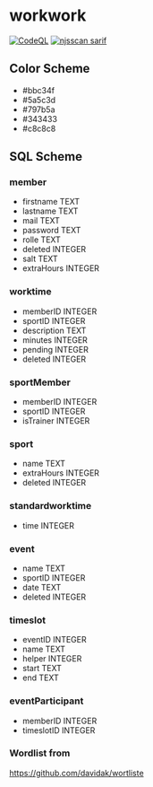 # workwork
[![CodeQL](https://github.com/TheMrPhantom/workwork/actions/workflows/codeql-analysis.yml/badge.svg?branch=master)](https://github.com/TheMrPhantom/workwork/actions/workflows/codeql-analysis.yml)
[![njsscan sarif](https://github.com/TheMrPhantom/workwork/actions/workflows/njsscan-analysis.yml/badge.svg?branch=master)](https://github.com/TheMrPhantom/workwork/actions/workflows/njsscan-analysis.yml)

## Color Scheme
* #bbc34f
* #5a5c3d
* #797b5a
* #343433
* #c8c8c8

## SQL Scheme
### member
* firstname TEXT
* lastname TEXT
* mail TEXT
* password TEXT
* rolle TEXT
* deleted INTEGER
* salt TEXT
* extraHours INTEGER

### worktime
* memberID INTEGER
* sportID INTEGER
* description TEXT
* minutes INTEGER
* pending INTEGER
* deleted INTEGER

### sportMember
* memberID INTEGER
* sportID INTEGER
* isTrainer INTEGER

### sport
* name TEXT
* extraHours INTEGER
* deleted INTEGER

### standardworktime
* time INTEGER

### event
* name TEXT
* sportID INTEGER
* date TEXT
* deleted INTEGER

### timeslot
* eventID INTEGER
* name TEXT
* helper INTEGER
* start TEXT
* end TEXT

### eventParticipant
* memberID INTEGER
* timeslotID INTEGER

### Wordlist from 
https://github.com/davidak/wortliste
